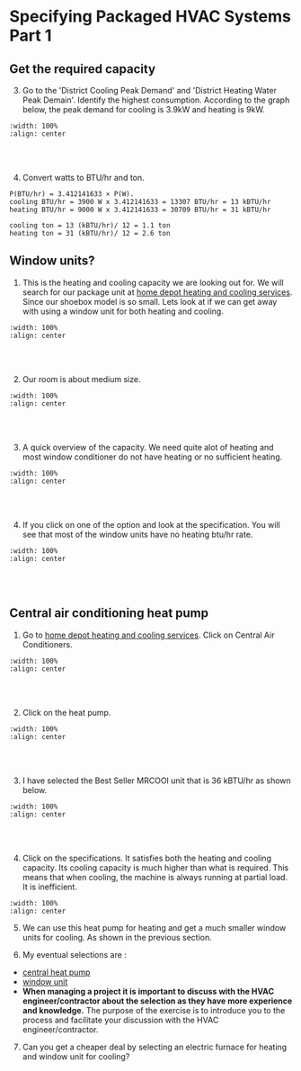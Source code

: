 # Specifying Packaged HVAC Systems Part 1

## Get the required capacity 

3. Go to the 'District Cooling Peak Demand' and 'District Heating Water Peak Demain'. Identify the highest consumption. According to the graph below, the peak demand for cooling is 3.9kW and heating is 9kW. 
```{image} ../_static/hvac1/hvac1_9.png
:width: 100%
:align: center
```
<br/><br/>

4. Convert watts to BTU/hr and ton. 
```
P(BTU/hr) = 3.412141633 × P(W).
cooling BTU/hr = 3900 W x 3.412141633 = 13307 BTU/hr = 13 kBTU/hr
heating BTU/hr = 9000 W x 3.412141633 = 30709 BTU/hr = 31 kBTU/hr

cooling ton = 13 (kBTU/hr)/ 12 = 1.1 ton
heating ton = 31 (kBTU/hr)/ 12 = 2.6 ton
```

## Window units?
1. This is the heating and cooling capacity we are looking out for. We will search for our package unit at <a href="https://www.homedepot.com/b/Heating-Venting-Cooling/N-5yc1vZc4k8" target="_blank">home depot heating and cooling services</a>. Since our shoebox model is so small. Lets look at if we can get away with using a window unit for both heating and cooling.
```{image} ../_static/spec1/spec1_4.png
:width: 100%
:align: center
```
<br/><br/>

2. Our room is about medium size.
```{image} ../_static/spec1/spec1_5.png
:width: 100%
:align: center
```
<br/><br/>

3. A quick overview of the capacity. We need quite alot of heating and most window conditioner do not have heating or no sufficient heating.
```{image} ../_static/spec1/spec1_6.png
:width: 100%
:align: center
```
<br/><br/>

4. If you click on one of the option and look at the specification. You will see that most of the window units have no heating btu/hr rate.
```{image} ../_static/spec1/spec1_7.png
:width: 100%
:align: center
```
<br/><br/>


## Central air conditioning heat pump
1. Go to <a href="https://www.homedepot.com/b/Heating-Venting-Cooling/N-5yc1vZc4k8" target="_blank">home depot heating and cooling services</a>. Click on Central Air Conditioners.
```{image} ../_static/spec1/spec1_8.png
:width: 100%
:align: center
```
<br/><br/>

2. Click on the heat pump.
```{image} ../_static/spec1/spec1_9.png
:width: 100%
:align: center
```
<br/><br/>

3. I have selected the Best Seller MRCOOl unit that is 36 kBTU/hr as shown below.
```{image} ../_static/spec1/spec1_10.png
:width: 100%
:align: center
```
<br/><br/>

4. Click on the specifications. It satisfies both the heating and cooling capacity. Its cooling capacity is much higher than what is required. This means that when cooling, the machine is always running at partial load. It is inefficient.
```{image} ../_static/spec1/spec1_11.png
:width: 100%
:align: center
```

5. We can use this heat pump for heating and get a much smaller window units for cooling. As shown in the previous section.

6. My eventual selections are : 
- <a href="https://www.homedepot.com/p/MRCOOL-Universal-Series-Split-System-36-000-BTU-3-Ton-18-Seer-Heat-Pump-and-Air-Handler-230V-MDHP1836/327780345" target="_blank">central heat pump</a> 
- <a href="https://www.homedepot.com/p/LG-14-000-BTU-115V-Window-Air-Conditioner-Cools-700-sq-ft-with-Wi-Fi-Remote-Dehumidifier-and-in-White-LW1523ERSM/322847864" target="_blank">window unit</a>
- **When managing a project it is important to discuss with the HVAC engineer/contractor about the selection as they have more experience and knowledge.** The purpose of the exercise is to introduce you to the process and facilitate your discussion with the HVAC engineer/contractor.

7. Can you get a cheaper deal by selecting an electric furnace for heating and window unit for cooling?
